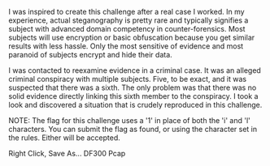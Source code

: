 I was inspired to create this challenge after a real case I worked. In my experience, actual steganography is pretty rare and typically signifies a subject with advanced domain competency in counter-forensics. Most subjects will use encryption or basic obfuscation because you get similar results with less hassle. Only the most sensitive of evidence and most paranoid of subjects encrypt and hide their data.

I was contacted to reexamine evidence in a criminal case. It was an alleged criminal conspiracy with multiple subjects. Five, to be exact, and it was suspected that there was a sixth. The only problem was that there was no solid evidence directly linking this sixth member to the conspiracy. I took a look and discovered a situation that is crudely reproduced in this challenge.

NOTE: The flag for this challenge uses a '1' in place of both the 'i' and 'l' characters. You can submit the flag as found, or using the character set in the rules. Either will be accepted.

Right Click, Save As... DF300 Pcap
